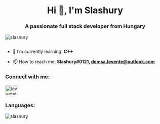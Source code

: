 <h1 align="center">Hi 👋, I'm Slashury</h1>
<h3 align="center">A passionate full stack developer from Hungary</h3>

<p align="left"> <img src="https://komarev.com/ghpvc/?username=slashury&label=Profile%20views&color=0e75b6&style=flat" alt="slashury" /> </p>

<p align="left"> <a href="https://twitter.com/" target="blank"><img src="https://img.shields.io/twitter/follow/?logo=twitter&style=for-the-badge" alt="" /></a> </p>


- 🌱 I’m currently learning: **C++**

- 📫 How to reach me: **Slashury#0121, demsa.levente@outlook.com**

<h3 align="left">Connect with me:</h3>
<p align="left">
<a href="https://instagram.com/leventetm" target="blank"><img align="center" src="https://raw.githubusercontent.com/rahuldkjain/github-profile-readme-generator/master/src/images/icons/Social/instagram.svg" alt="leventetm" height="30" width="40" /></a>
</p>
<h3 align="left">Languages:</h3>
<p><img align="left" src="https://github-readme-stats.vercel.app/api/top-langs?username=slashury&show_icons=true&locale=en&layout=compact" alt="slashury"/></p>
